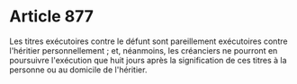 # Article 877

Les titres exécutoires contre le défunt sont pareillement exécutoires contre l'héritier personnellement ; et, néanmoins, les créanciers ne pourront en poursuivre l'exécution que huit jours après la signification de ces titres à la personne ou au domicile de l'héritier.

